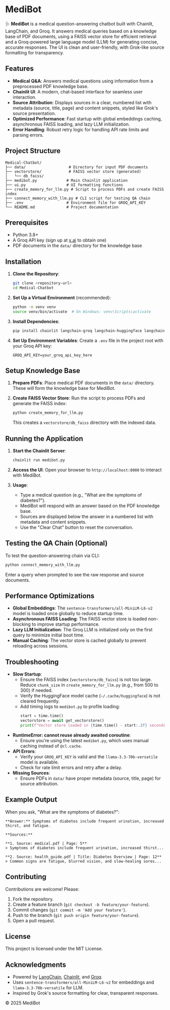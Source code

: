 # MediBot

🩺 **MediBot** is a medical question-answering chatbot built with Chainlit, LangChain, and Groq. It answers medical queries based on a knowledge base of PDF documents, using a FAISS vector store for efficient retrieval and a Groq-powered large language model (LLM) for generating concise, accurate responses. The UI is clean and user-friendly, with Grok-like source formatting for transparency.

## Features
- **Medical Q&A**: Answers medical questions using information from a preprocessed PDF knowledge base.
- **Chainlit UI**: A modern, chat-based interface for seamless user interaction.
- **Source Attribution**: Displays sources in a clear, numbered list with metadata (source, title, page) and content snippets, styled like Grok's source presentation.
- **Optimized Performance**: Fast startup with global embeddings caching, asynchronous FAISS loading, and lazy LLM initialization.
- **Error Handling**: Robust retry logic for handling API rate limits and parsing errors.

## Project Structure
```
Medical-Chatbot/
├── data/                   # Directory for input PDF documents
├── vectorstore/            # FAISS vector store (generated)
│   └── db_faiss/
├── medibot.py             # Main Chainlit application
├── ui.py                  # UI formatting functions
├── create_memory_for_llm.py # Script to process PDFs and create FAISS index
├── connect_memory_with_llm.py # CLI script for testing QA chain
├── .env                   # Environment file for GROQ_API_KEY
└── README.md              # Project documentation
```

## Prerequisites
- Python 3.8+
- A Groq API key (sign up at [x.ai](https://x.ai/api) to obtain one)
- PDF documents in the `data/` directory for the knowledge base

## Installation
1. **Clone the Repository**:
   ```bash
   git clone <repository-url>
   cd Medical-Chatbot
   ```

2. **Set Up a Virtual Environment** (recommended):
   ```bash
   python -m venv venv
   source venv/bin/activate  # On Windows: venv\Scripts\activate
   ```

3. **Install Dependencies**:
   ```bash
   pip install chainlit langchain-groq langchain-huggingface langchain-community python-dotenv faiss-cpu
   ```

4. **Set Up Environment Variables**:
   Create a `.env` file in the project root with your Groq API key:
   ```env
   GROQ_API_KEY=your_groq_api_key_here
   ```

## Setup Knowledge Base
1. **Prepare PDFs**:
   Place medical PDF documents in the `data/` directory. These will form the knowledge base for MediBot.

2. **Create FAISS Vector Store**:
   Run the script to process PDFs and generate the FAISS index:
   ```bash
   python create_memory_for_llm.py
   ```
   This creates a `vectorstore/db_faiss` directory with the indexed data.

## Running the Application
1. **Start the Chainlit Server**:
   ```bash
   chainlit run medibot.py
   ```
2. **Access the UI**:
   Open your browser to `http://localhost:8000` to interact with MediBot.

3. **Usage**:
   - Type a medical question (e.g., "What are the symptoms of diabetes?").
   - MediBot will respond with an answer based on the PDF knowledge base.
   - Sources are displayed below the answer in a numbered list with metadata and content snippets.
   - Use the "Clear Chat" button to reset the conversation.

## Testing the QA Chain (Optional)
To test the question-answering chain via CLI:
```bash
python connect_memory_with_llm.py
```
Enter a query when prompted to see the raw response and source documents.

## Performance Optimizations
- **Global Embeddings**: The `sentence-transformers/all-MiniLM-L6-v2` model is loaded once globally to reduce startup time.
- **Asynchronous FAISS Loading**: The FAISS vector store is loaded non-blocking to improve startup performance.
- **Lazy LLM Initialization**: The Groq LLM is initialized only on the first query to minimize initial boot time.
- **Manual Caching**: The vector store is cached globally to prevent reloading across sessions.

## Troubleshooting
- **Slow Startup**:
  - Ensure the FAISS index (`vectorstore/db_faiss`) is not too large. Reduce `chunk_size` in `create_memory_for_llm.py` (e.g., from 500 to 300) if needed.
  - Verify the HuggingFace model cache (`~/.cache/huggingface`) is not cleared frequently.
  - Add timing logs to `medibot.py` to profile loading:
    ```python
    start = time.time()
    vectorstore = await get_vectorstore()
    print(f"Vector store loaded in {time.time() - start:.2f} seconds")
    ```
- **RuntimeError: cannot reuse already awaited coroutine**:
  - Ensure you're using the latest `medibot.py`, which uses manual caching instead of `@cl.cache`.
- **API Errors**:
  - Verify your `GROQ_API_KEY` is valid and the `llama-3.3-70b-versatile` model is available.
  - Check for rate limit errors and retry after a delay.
- **Missing Sources**:
  - Ensure PDFs in `data/` have proper metadata (source, title, page) for source attribution.

## Example Output
When you ask, "What are the symptoms of diabetes?":
```
**Answer:** Symptoms of diabetes include frequent urination, increased thirst, and fatigue.

**Sources:**

**1. Source: medical.pdf | Page: 5**
> Symptoms of diabetes include frequent urination, increased thirst...

**2. Source: health_guide.pdf | Title: Diabetes Overview | Page: 12**
> Common signs are fatigue, blurred vision, and slow-healing sores...
```

## Contributing
Contributions are welcome! Please:
1. Fork the repository.
2. Create a feature branch (`git checkout -b feature/your-feature`).
3. Commit changes (`git commit -m 'Add your feature'`).
4. Push to the branch (`git push origin feature/your-feature`).
5. Open a pull request.

## License
This project is licensed under the MIT License.

## Acknowledgments
- Powered by [LangChain](https://langchain.com), [Chainlit](https://chainlit.io), and [Groq](https://x.ai).
- Uses `sentence-transformers/all-MiniLM-L6-v2` for embeddings and `llama-3.3-70b-versatile` for LLM.
- Inspired by Grok's source formatting for clear, transparent responses.

© 2025 MediBot
